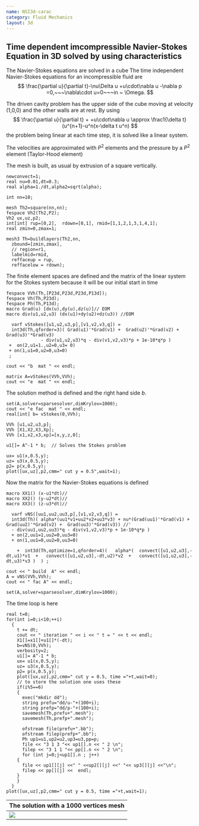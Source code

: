 ```yaml
---
name: NSI3d-carac
category: Fluid Mechanics
layout: 3d
---
```


## Time dependent imcompressible Navier-Stokes Equation in 3D solved by using characteristics

The Navier-Stokes equations are solved in a cube
The time independent Navier-Stokes equations for an incompressible fluid are
$$
\frac{\partial u}{\partial t}-\nu\Delta u +u\cdot\nabla u -\nabla p =0,~~~\nabla\cdot u=0~~~in ~ \Omega.
$$

The driven cavity problem has the upper side of the cube moving at velocity (1,0,0) and the other walls are at rest. By using
$$
\frac{\partial u}{\partial t} + +u\cdot\nabla u  \approx \frac1{\delta t}(u^{n+1}-u^n(x-\delta t u^n)
$$
the problem being linear at each time step, it is solved like a linear system.

The velocities are approximated with  $P^2$ elements and the pressure by a $P^2$ element (Taylor-Hood element)

The mesh is built, as usual by extrusion of a square vertically.
~~~freefem
newconvect=1;
real nu=0.01,dt=0.3;
real alpha=1./dt,alpha2=sqrt(alpha);

int nn=10;

mesh Th2=square(nn,nn);
fespace Vh2(Th2,P2);
Vh2 ux,uz,p2;
int[int] rup=[0,2],  rdown=[0,1], rmid=[1,1,2,1,3,1,4,1];
real zmin=0,zmax=1;

mesh3 Th=buildlayers(Th2,nn,
  zbound=[zmin,zmax],
  // region=r1, 
  labelmid=rmid, 
  reffaceup = rup,
  reffacelow = rdown);
~~~
The finite element spaces are defined and the matrix of the linear system for the Stokes system because it will be our initial start in time
~~~freefem
fespace VVh(Th,[P23d,P23d,P23d,P13d]);
fespace Vh(Th,P23d);
fespace Ph(Th,P13d);
macro Grad(u) [dx(u),dy(u),dz(u)]// EOM
macro div(u1,u2,u3) (dx(u1)+dy(u2)+dz(u3)) //EOM
  
  varf vStokes([u1,u2,u3,p],[v1,v2,v3,q]) = 
  int3d(Th,qforder=3)( Grad(u1)'*Grad(v1) +  Grad(u2)'*Grad(v2) +  Grad(u3)'*Grad(v3)
             - div(u1,u2,u3)*q - div(v1,v2,v3)*p + 1e-10*q*p ) 
 +  on(2,u1=1.,u2=0,u3= 0)
 + on(1,u1=0,u2=0,u3=0)
 ;

cout << "b  mat " << endl;

matrix A=vStokes(VVh,VVh);
cout << "e  mat " << endl;
~~~
The solution method is defined and the right hand side $b$.
~~~freefem
set(A,solver=sparsesolver,dimKrylov=1000);
cout << "e fac  mat " << endl;
real[int] b= vStokes(0,VVh);

VVh [u1,u2,u3,p];
VVh [X1,X2,X3,Xp];
VVh [x1,x2,x3,xp]=[x,y,z,0];

u1[]= A^-1 * b;  // Solves the Stokes problem

ux= u1(x,0.5,y);
uz= u3(x,0.5,y);
p2= p(x,0.5,y);
plot([ux,uz],p2,cmm=" cut y = 0.5",wait=1);
~~~
Now the matrix for the Navier-Stokes equations is defined
~~~freefem
macro XX1() (x-u1*dt)//
macro XX2() (y-u2*dt)//
macro XX3() (z-u3*dt)//

  varf vNS([uu1,uu2,uu3,p],[v1,v2,v3,q]) = 
  int3d(Th)( alpha*(uu1*v1+uu2*v2+uu3*v3) + nu*(Grad(uu1)'*Grad(v1) +  Grad(uu2)'*Grad(v2) +  Grad(uu3)'*Grad(v3)) //'
  - div(uu1,uu2,uu3)*q - div(v1,v2,v3)*p + 1e-10*q*p ) 
  + on(2,uu1=1,uu2=0,uu3=0)
  + on(1,uu1=0,uu2=0,uu3=0)
 
    +  int3d(Th,optimize=1,qforder=4)(   alpha*(  convect([u1,u2,u3],-dt,u1)*v1  +   convect([u1,u2,u3],-dt,u2)*v2  +   convect([u1,u2,u3],-dt,u3)*v3 )  ) ;

cout << " build  A" << endl;
A = vNS(VVh,VVh);
cout << " fac A" << endl;

set(A,solver=sparsesolver,dimKrylov=1000);
~~~
The time loop is here
~~~freefem
real t=0;
for(int i=0;i<10;++i)
  {
    t += dt;
    cout << " iteration " << i << " t = " << t << endl;
    X1[]=x1[]+u1[]*(-dt);
    b=vNS(0,VVh);
    verbosity=2;
    u1[]= A^-1 * b;
    ux= u1(x,0.5,y);
    uz= u3(x,0.5,y);
    p2= p(x,0.5,y);
    plot([ux,uz],p2,cmm=" cut y = 0.5, time ="+t,wait=0);
    // to store the solution one uses these
    if(i%5==6)
    {
      exec("mkdir dd");
      string prefu="dd/u-"+(100+i);
      string prefp="dd/p-"+(100+i);
      savemesh(Th,prefu+".mesh");
      savemesh(Th,prefp+".mesh");
     
      ofstream file(prefu+".bb"); 
      ofstream filep(prefp+".bb"); 
      Ph up1=u1,up2=u2,up3=u3,pp=p;
      file << "3 1 3 "<< up1[].n << " 2 \n";
      filep << "3 1 1 "<< pp[].n << " 2 \n";
      for (int j=0;j<up1[].n ; j++)  
	{
	  file << up1[][j] <<" " <<up2[][j] <<" "<< up3[][j] <<"\n";
	  filep << pp[][j] <<  endl; 
	}  
    }
  }
plot([ux,uz],p2,cmm=" cut y = 0.5, time ="+t,wait=1);
~~~

|The solution with a  1000 vertices mesh |
|------------------------|
|![][_solution]          |

[_solution]: https://raw.githubusercontent.com/phtournier/ffmdtest/refs/heads/main/figures/3d/NSI3d-carac/solution.png